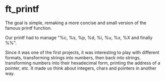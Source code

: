 # ft_printf

The goal is simple, remaking a more concise and small version of the famous printf function.

Our printf had to manage "%c, %s, %p, %d, %i, %u, %x, %X and finally %%".

Since it was one of the first projects, it was interesting to play with different formats, transforming strings into numbers, then back into strings, transforming numbers into their hexadecimal form, printing the address of a pointer, etc.
It made us think about integers, chars and pointers in another way.
